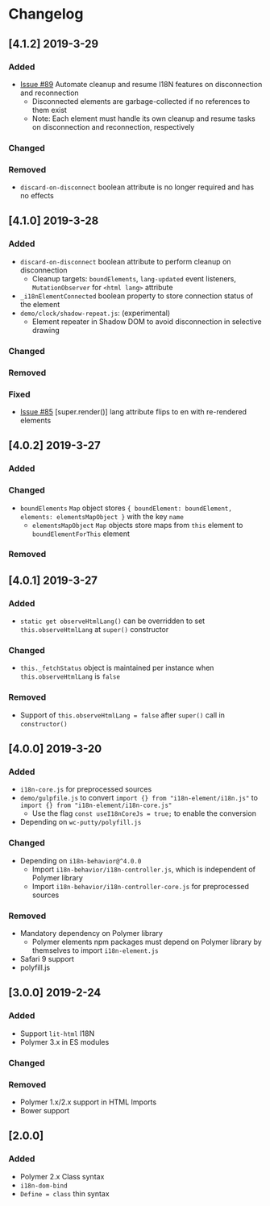 # Changelog

## [4.1.2] 2019-3-29
### Added
- [Issue #89](https://github.com/t2ym/i18n-element/issues/89) Automate cleanup and resume I18N features on disconnection and reconnection
  - Disconnected elements are garbage-collected if no references to them exist
  - Note: Each element must handle its own cleanup and resume tasks on disconnection and reconnection, respectively

### Changed

### Removed
- `discard-on-disconnect` boolean attribute is no longer required and has no effects

## [4.1.0] 2019-3-28
### Added
- `discard-on-disconnect` boolean attribute to perform cleanup on disconnection
  - Cleanup targets: `boundElements`, `lang-updated` event listeners, `MutationObserver` for `<html lang>` attribute
- `_i18nElementConnected` boolean property to store connection status of the element
- `demo/clock/shadow-repeat.js`: (experimental)
  - Element repeater in Shadow DOM to avoid disconnection in selective drawing

### Changed

### Removed

### Fixed
- [Issue #85](https://github.com/t2ym/i18n-element/issues/85) [super.render()] lang attribute flips to en with re-rendered elements

## [4.0.2] 2019-3-27
### Added

### Changed
- `boundElements` `Map` object stores `{ boundElement: boundElement, elements: elementsMapObject }` with the key `name`
  - `elementsMapObject` `Map` objects store maps from `this` element to `boundElementForThis` element

### Removed

## [4.0.1] 2019-3-27
### Added
- `static get observeHtmlLang()` can be overridden to set `this.observeHtmlLang` at `super()` constructor

### Changed
- `this._fetchStatus` object is maintained per instance when `this.observeHtmlLang` is `false`

### Removed
- Support of `this.observeHtmlLang = false` after `super()` call in `constructor()`

## [4.0.0] 2019-3-20
### Added
- `i18n-core.js` for preprocessed sources
- `demo/gulpfile.js` to convert `import {} from "i18n-element/i18n.js"` to `import {} from "i18n-element/i18n-core.js"`
  - Use the flag `const useI18nCoreJs = true;` to enable the conversion
- Depending on `wc-putty/polyfill.js`

### Changed
- Depending on `i18n-behavior@^4.0.0`
  - Import `i18n-behavior/i18n-controller.js`, which is independent of Polymer library
  - Import `i18n-behavior/i18n-controller-core.js` for preprocessed sources

### Removed
- Mandatory dependency on Polymer library
  - Polymer elements npm packages must depend on Polymer library by themselves to import `i18n-element.js`
- Safari 9 support
- polyfill.js

## [3.0.0] 2019-2-24
### Added
- Support `lit-html` I18N
- Polymer 3.x in ES modules

### Changed

### Removed
- Polymer 1.x/2.x support in HTML Imports
- Bower support

## [2.0.0]
### Added
- Polymer 2.x Class syntax
- `i18n-dom-bind`
- `Define = class` thin syntax
